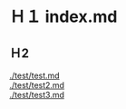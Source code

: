 Ｈ１ index.md
=========

Ｈ2
---------

[./test/test.md](./test/test.md)  
[./test/test2.md](./test/test2.md)  
[./test/test3.md](./test/test3.md)  
